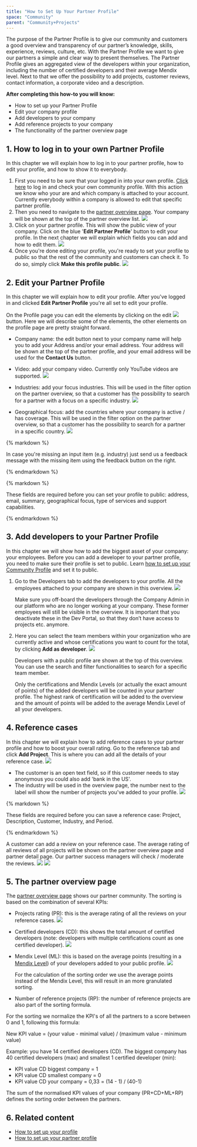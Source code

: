 ```yaml
---
title: "How to Set Up Your Partner Profile"
space: "Community"
parent: "Community+Projects"
---
```


The purpose of the Partner Profile is to give our community and customers a good overview and transparency of our partner’s knowledge, skills, experience, reviews, culture, etc. With the Partner Profile we want to give our partners a simple and clear way to present themselves. The Partner Profile gives an aggregated view of the developers within your organization, including the number of certified developers and their average Mendix level. Next to that we offer the possibility to add projects, customer reviews, contact information, a corporate video and a description.

**After completing this how-to you will know:**

*   How to set up your Partner Profile
*   Edit your company profile
*   Add developers to your company
*   Add reference projects to your company
*   The functionality of the partner overview page

## 1. How to log in to your own Partner Profile

In this chapter we will explain how to log in to your partner profile, how to edit your profile, and how to show it to everybody.

1.  First you need to be sure that your logged in into your own profile. [Click here](https://developer.mendixcloud.com/openid/login?immediate=true&continuation=link/ownprofile/) to log in and check your own community profile. With this action we know who your are and which company is attached to your account. Currently everybody within a company is allowed to edit that specific partner profile.
2.  Then you need to navigate to the [partner overview page](https://developer.mendixcloud.com/openid/login?immediate=true&continuation=link/partneroverview). Your company will be shown at the top of the partner overview list.
    ![](attachments/19203677/20217909.png)
3.  Click on your partner profile. This will show the public view of your company. Click on the blue '**Edit Partner Profile**' button to edit your profile. In the next chapter we will explain which fields you can add and how to edit them.
    ![](attachments/19203677/20217910.png)
4.  Once you're done editing your profile, you're ready to set your profile to public so that the rest of the community and customers can check it. To do so, simply click **Make this profile public**.
    ![](attachments/19203677/20217911.png)

## 2\. Edit your Partner Profile

In this chapter we will explain how to edit your profile. After you've logged in and clicked **Edit Partner Profile** you're all set to edit your profile.

On the Profile page you can edit the elements by clicking on the edit ![](attachments/19203677/19399148.png) button. Here we will describe some of the elements, the other elements on the profile page are pretty straight forward.

*   Company name: the edit button next to your company name will help you to add your Address and/or your email address. Your address will be shown at the top of the partner profile, and your email address will be used for the **Contact Us** button.
*   Video: add your company video. Currently only YouTube videos are supported.
    ![](attachments/19203677/20217913.png)
*   Industries: add your focus industries. This will be used in the filter option on the partner overview, so that a customer has the possibility to search for a partner with a focus on a specific industry.
    ![](attachments/19203677/20217914.png)

*   Geographical focus: add the countries where your company is active / has coverage. This will be used in the filter option on the partner overview, so that a customer has the possibility to search for a partner in a specific country.
    ![](attachments/19203677/20217916.png)

<div class="alert alert-info">{% markdown %}

In case you're missing an input item (e.g. industry) just send us a feedback message with the missing item using the feedback button on the right.

{% endmarkdown %}</div><div class="alert alert-info">{% markdown %}

These fields are required before you can set your profile to public: address, email, summary, geographical focus, type of services and support capabilities.

{% endmarkdown %}</div>

## 3\. Add developers to your Partner Profile

In this chapter we will show how to add the biggest asset of your company: your employees. Before you can add a developer to your partner profile, you need to make sure their profile is set to public. Learn [how to set up your Community Profile](How+to+set+up+your+profile) and set it to public.

1.  Go to the Developers tab to add the developers to your profile. All the employees attached to your company are shown in this overview.
    ![](attachments/19203677/20217919.png)

    Make sure you off-board the developers through the Company Admin in our platform who are no longer working at your company. These former employees will still be visible in the overview. It is important that you deactivate these in the Dev Portal, so that they don’t have access to projects etc. anymore.

2.  Here you can select the team members within your organization who are currently active and whose certifications you want to count for the total, by clicking **Add as developer**.
    ![](attachments/19203677/20217918.png)

    Developers with a public profile are shown at the top of this overview. You can use the search and filter functionalities to search for a specific team member.

    Only the certifications and Mendix Levels (or actually the exact amount of points) of the added developers will be counted in your partner profile. The highest rank of certification will be added to the overview and the amount of points will be added to the average Mendix Level of all your developers.

## 4\. Reference cases

In this chapter we will explain how to add reference cases to your partner profile and how to boost your overall rating. Go to the reference tab and click **Add Project**. This is where you can add all the details of your reference case.
![](attachments/19203677/20217920.png)

*   The customer is an open text field, so if this customer needs to stay anonymous you could also add 'bank in the US'.
*   The industry will be used in the overview page, the number next to the label will show the number of projects you've added to your profile.
    ![](attachments/19203677/20217921.png)

<div class="alert alert-info">{% markdown %}

These fields are required before you can save a reference case: Project, Description, Customer, Industry, and Period.

{% endmarkdown %}</div>

A customer can add a review on your reference case. The average rating of all reviews of all projects will be shown on the partner overview page and partner detail page. Our partner success managers will check / moderate the reviews.
![](attachments/19203677/20217926.png)
![](attachments/19203677/20217927.png)

## 5\. The partner overview page

The [partner overview page](https://developer.mendixcloud.com/openid/login?immediate=true&continuation=link/partneroverview) shows our partner community. The sorting is based on the combination of several KPIs:

*   Projects rating (PR): this is the average rating of all the reviews on your reference cases.
    ![](attachments/19203677/20217923.png)
*   Certified developers (CD): this shows the total amount of certified developers (note: developers with multiple certifications count as one certified developer).
     ![](attachments/19203677/20217924.png)
*   Mendix Level (ML): this is based on the average points (resulting in a [Mendix Level](https://developer.mendixcloud.com/link/faq)) of your developers added to your public profile.
    ![](attachments/19203677/20217925.png)

    For the calculation of the sorting order we use the average points instead of the Mendix Level, this will result in an more granulated sorting.

*   Number of reference projects (RP): the number of reference projects are also part of the sorting formula.

For the sorting we normalize the KPI's of all the partners to a score between 0 and 1, following this formula:

New KPI value = (your value - minimal value) / (maximum value - minimum value)

Example: you have 14 certified developers (CD). The biggest company has 40 certified developers (max) and smallest 1 certified developer (min):

* KPI value CD biggest company = 1
* KPI value CD smallest company = 0
* KPI value CD your company = 0,33 = (14 - 1) / (40-1)

The sum of the normalised KPI values of your company (PR+CD+ML+RP) defines the sorting order between the partners.

## 6\. Related content

*   [How to set up your profile](/community/How+to+set+up+your+profile)
*   [How to set up your partner profile](/community/How+to+set+up+your+partner+profile)
